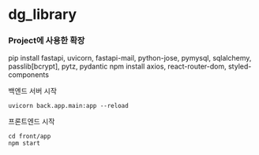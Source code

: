 # dg_library

<h3>Project에 사용한 확장</h5>

pip install fastapi, uvicorn, fastapi-mail, python-jose, pymysql, sqlalchemy, passlib[bcrypt], pytz, pydantic
npm install axios, react-router-dom, styled-components

백엔드 서버 시작
```
uvicorn back.app.main:app --reload
```

프론트엔드 시작
```
cd front/app
npm start
```
